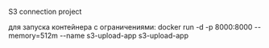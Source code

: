 S3 connection project


для запуска контейнера с ограничениями:
docker run -d -p 8000:8000 --memory=512m --name s3-upload-app s3-upload-app